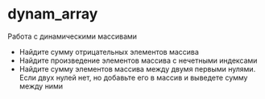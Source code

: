 # dynam_array
Работа с динамическими массивами
* Найдите сумму отрицательных элементов массива
* Найдите произведение элементов массива с нечетными индексами
* Найдите сумму элементов массива между двумя первыми нулями. Если двух нулей нет, но добавьте его в массив и выведете сумму между ними